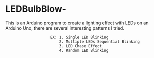 # LEDBulbBlow-
This is an Arduino program to create a lighting effect with LEDs on an Arduino Uno, there are several interesting patterns I tried.

                        EX: 1. Single LED Blinking
                            2. Multiple LEDs Sequential Blinking
                            3. LED Chase Effect
                            4. Random LED Blinking
